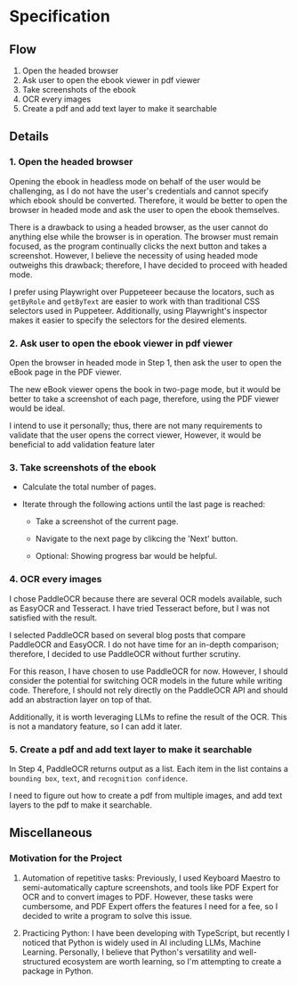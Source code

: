 # Specification

## Flow

1. Open the headed browser
2. Ask user to open the ebook viewer in pdf viewer
3. Take screenshots of the ebook
4. OCR every images
5. Create a pdf and add text layer to make it searchable

## Details

### 1. Open the headed browser

Opening the ebook in headless mode on behalf of the user would be challenging, as I do not have the user's credentials and cannot specify which ebook should be converted. Therefore, it would be better to open the browser in headed mode and ask the user to open the ebook themselves.

There is a drawback to using a headed browser, as the user cannot do anything else while the browser is in operation. The browser must remain focused, as the program continually clicks the next button and takes a screenshot. However, I believe the necessity of using headed mode outweighs this drawback; therefore, I have decided to proceed with headed mode.

I prefer using Playwright over Puppeteeer because the locators, such as `getByRole` and `getByText` are easier to work with than traditional CSS selectors used in Puppeteer. Additionally, using Playwright's inspector makes it easier to specify the selectors for the desired elements.

### 2. Ask user to open the ebook viewer in pdf viewer

Open the browser in headed mode in Step 1, then ask the user to open the eBook page in the PDF viewer.

The new eBook viewer opens the book in two-page mode, but it would be better to take a screenshot of each page, therefore, using the PDF viewer would be ideal.

I intend to use it personally; thus, there are not many requirements to validate that the user opens the correct viewer, However, it would be beneficial to add validation feature later

### 3. Take screenshots of the ebook

- Calculate the total number of pages.
- Iterate through the following actions until the last page is reached:

  - Take a screenshot of the current page.
  - Navigate to the next page by clikcing the 'Next' button.

  - Optional: Showing progress bar would be helpful.

### 4. OCR every images

I chose PaddleOCR because there are several OCR models available, such as EasyOCR and Tesseract. I have tried Tesseract before, but I was not satisfied with the result.

I selected PaddleOCR based on several blog posts that compare PaddleOCR and EasyOCR. I do not have time for an in-depth comparison; therefore, I decided to use PaddleOCR without further scrutiny.

For this reason, I have chosen to use PaddleOCR for now. However, I should consider the potential for switching OCR models in the future while writing code. Therefore, I should not rely directly on the PaddleOCR API and should add an abstraction layer on top of that.

Additionally, it is worth leveraging LLMs to refine the result of the OCR. This is not a mandatory feature, so I can add it later.

### 5. Create a pdf and add text layer to make it searchable

In Step 4, PaddleOCR returns output as a list. Each item in the list contains a `bounding box`, `text`, and `recognition confidence`.

I need to figure out how to create a pdf from multiple images, and add text layers to the pdf to make it searchable.

## Miscellaneous

### Motivation for the Project

1. Automation of repetitive tasks: Previously, I used Keyboard Maestro to semi-automatically capture screenshots, and tools like PDF Expert for OCR and to convert images to PDF. However, these tasks were cumbersome, and PDF Expert offers the features I need for a fee, so I decided to write a program to solve this issue.

2. Practicing Python: I have been developing with TypeScript, but recently I noticed that Python is widely used in AI including LLMs, Machine Learning. Personally, I believe that Python's versatility and well-structured ecosystem are worth learning, so I'm attempting to create a package in Python.
